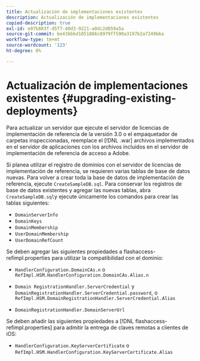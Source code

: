 ```yaml
---
title: Actualización de implementaciones existentes
description: Actualización de implementaciones existentes
copied-description: true
exl-id: e07b883f-d5f7-40d3-9221-a0dc2d859a5a
source-git-commit: be43bbbd1051886c8979ff590a3197b2a7249b6a
workflow-type: tm+mt
source-wordcount: '123'
ht-degree: 0%

---
```


# Actualización de implementaciones existentes {#upgrading-existing-deployments}

Para actualizar un servidor que ejecute el servidor de licencias de implementación de referencia de la versión 3.0 o el empaquetador de carpetas inspeccionadas, reemplace el [!DNL .war] archivos implementados en el servidor de aplicaciones con los archivos incluidos en el servidor de implementación de referencia de acceso a Adobe.

Si planea utilizar el registro de dominios con el servidor de licencias de implementación de referencia, se requieren varias tablas de base de datos nuevas. Para volver a crear toda la base de datos de implementación de referencia, ejecute `CreateSampleDB.sql`. Para conservar los registros de base de datos existentes y agregar las nuevas tablas, abra `CreateSampleDB.sql`y ejecute únicamente los comandos para crear las tablas siguientes:

* `DomainServerInfo`
* `DomainKeys`
* `DomainMembership`
* `UserDomainMembership`
* `UserDomainRefCount`

Se deben agregar las siguientes propiedades a flashaccess-refimpl.properties para utilizar la compatibilidad con el dominio:

* `HandlerConfiguration.DomainCAs.n` o `RefImpl.HSM.HandlerConfiguration.DomainCAs.Alias.n`

* `Domain RegistrationHandler.ServerCredential` y `DomainRegistrationHandler.ServerCredential.password`, o `RefImpl.HSM.DomainRegistrationHandler.ServerCredential.Alias`

* `DomainRegistrationHandler.DomainServerUrl`

Se deben añadir las siguientes propiedades a [!DNL flashaccess-refimpl.properties] para admitir la entrega de claves remotas a clientes de iOS:

* `HandlerConfiguration.KeyServerCertificate` o `RefImpl.HSM.HandlerConfiguration.KeyServerCertificate.Alias`
